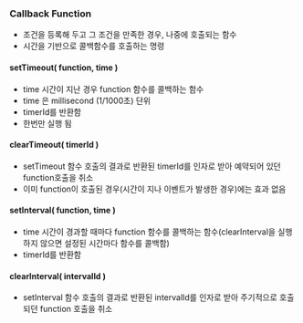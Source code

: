 ### Callback Function
- 조건을 등록해 두고 그 조건을 만족한 경우, 나중에 호출되는 함수
- 시간을 기반으로 콜백함수를 호출하는 명령
#### setTimeout( function, time )
- time 시간이 지난 경우 function 함수를 콜백하는 함수
- time 은 millisecond (1/1000초) 단위
- timerId를 반환함
- 한번만 실행 됨
#### clearTimeout( timerId )
- setTimeout 함수 호출의 결과로 반환된 timerId를 인자로 받아 예약되어 있던 function호출을 취소
- 이미 function이 호출된 경우(시간이 지나 이벤트가 발생한 경우)에는 효과 없음
#### setInterval( function, time )
- time 시간이 경과할 때마다 function 함수를 콜백하는 함수(clearInterval을 실행하지 않으면 설정된 시간마다 함수를 콜백함)
- timerId를 반환함
#### clearInterval( intervalId )
- setInterval 함수 호출의 결과로 반환된 intervalId를 인자로 받아 주기적으로 호출되던 function 호출을 취소
